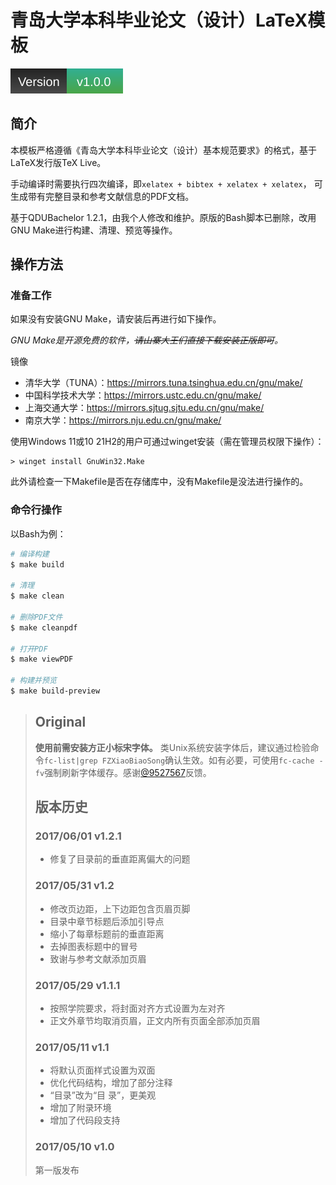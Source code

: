 # 青岛大学本科毕业论文（设计）LaTeX模板

![Version_1.0.0](.github/info/version.svg)

## 简介 
本模板严格遵循《青岛大学本科毕业论文（设计）基本规范要求》的格式，基于LaTeX发行版TeX Live。

手动编译时需要执行四次编译，即`xelatex + bibtex + xelatex + xelatex`， 可生成带有完整目录和参考文献信息的PDF文档。

基于QDUBachelor 1.2.1，由我个人修改和维护。原版的Bash脚本已删除，改用GNU Make进行构建、清理、预览等操作。

## 操作方法

### 准备工作
如果没有安装GNU Make，请安装后再进行如下操作。

*GNU Make是开源免费的软件，~~请山寨大王们直接下载安装正版即可~~。*

镜像
- 清华大学（TUNA）：https://mirrors.tuna.tsinghua.edu.cn/gnu/make/
- 中国科学技术大学：https://mirrors.ustc.edu.cn/gnu/make/
- 上海交通大学：https://mirrors.sjtug.sjtu.edu.cn/gnu/make/
- 南京大学：https://mirrors.nju.edu.cn/gnu/make/

使用Windows 11或10 21H2的用户可通过winget安装（需在管理员权限下操作）：
```powershell-interactive
> winget install GnuWin32.Make
```

此外请检查一下Makefile是否在存储库中，没有Makefile是没法进行操作的。

### 命令行操作

以Bash为例：
```bash
# 编译构建
$ make build

# 清理 
$ make clean

# 删除PDF文件
$ make cleanpdf

# 打开PDF
$ make viewPDF

# 构建并预览
$ make build-preview
```

> ## Original
>
> **使用前需安装方正小标宋字体。**
> 类Unix系统安装字体后，建议通过检验命令`fc-list|grep FZXiaoBiaoSong`确认生效。如有必要，可使用`fc-cache -fv`强制刷新字体缓存。感谢[@9527567](https://github.com/9527567)反馈。
>
>
> ## 版本历史
> ### 2017/06/01 v1.2.1
> - 修复了目录前的垂直距离偏大的问题
> 
> ### 2017/05/31 v1.2
> - 修改页边距，上下边距包含页眉页脚
> - 目录中章节标题后添加引导点
> - 缩小了每章标题前的垂直距离
> - 去掉图表标题中的冒号
> - 致谢与参考文献添加页眉
> 
> ### 2017/05/29 v1.1.1
> - 按照学院要求，将封面对齐方式设置为左对齐
> - 正文外章节均取消页眉，正文内所有页面全部添加页眉
> 
> ### 2017/05/11 v1.1
> - 将默认页面样式设置为双面
> - 优化代码结构，增加了部分注释
> - “目录”改为“目 录”，更美观
> - 增加了附录环境
> - 增加了代码段支持
> 
> ### 2017/05/10 v1.0
> 第一版发布